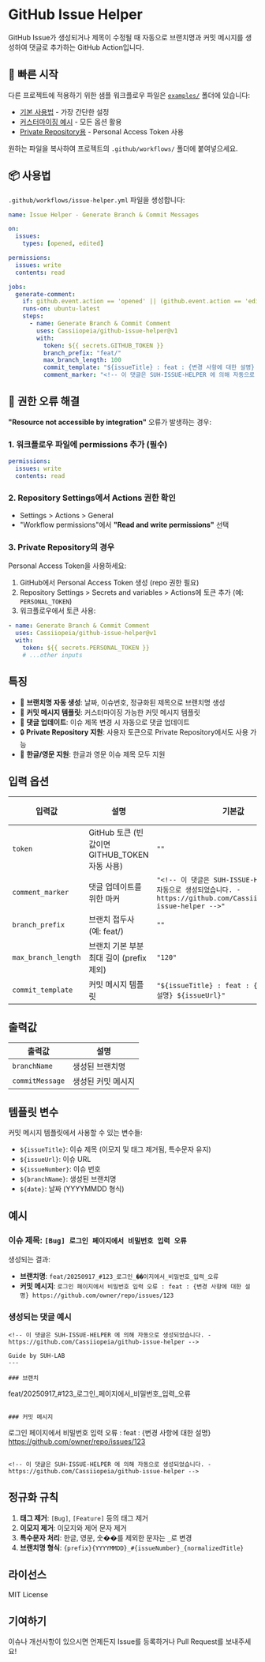 # GitHub Issue Helper

GitHub Issue가 생성되거나 제목이 수정될 때 자동으로 브랜치명과 커밋 메시지를 생성하여 댓글로 추가하는 GitHub Action입니다.

## 📁 빠른 시작

다른 프로젝트에 적용하기 위한 샘플 워크플로우 파일은 [`examples/`](examples/) 폴더에 있습니다:

- [기본 사용법](examples/issue-helper-basic.yml) - 가장 간단한 설정
- [커스터마이징 예시](examples/issue-helper-custom.yml) - 모든 옵션 활용
- [Private Repository용](examples/issue-helper-private-repo.yml) - Personal Access Token 사용

원하는 파일을 복사하여 프로젝트의 `.github/workflows/` 폴더에 붙여넣으세요.

## 📦 사용법

`.github/workflows/issue-helper.yml` 파일을 생성합니다:

```yaml
name: Issue Helper - Generate Branch & Commit Messages

on:
  issues:
    types: [opened, edited]

permissions:
  issues: write
  contents: read

jobs:
  generate-comment:
    if: github.event.action == 'opened' || (github.event.action == 'edited' && github.event.changes.title)
    runs-on: ubuntu-latest
    steps:
      - name: Generate Branch & Commit Comment
        uses: Cassiiopeia/github-issue-helper@v1
        with:
          token: ${{ secrets.GITHUB_TOKEN }}
          branch_prefix: "feat/"
          max_branch_length: 100
          commit_template: "${issueTitle} : feat : {변경 사항에 대한 설명} ${issueUrl}"
          comment_marker: "<!-- 이 댓글은 SUH-ISSUE-HELPER 에 의해 자동으로 생성되었습니다. - https://github.com/Cassiiopeia/github-issue-helper -->"
```

## 🔧 권한 오류 해결

**"Resource not accessible by integration"** 오류가 발생하는 경우:

### 1. 워크플로우 파일에 permissions 추가 (필수)
```yaml
permissions:
  issues: write
  contents: read
```

### 2. Repository Settings에서 Actions 권한 확인
- Settings > Actions > General
- "Workflow permissions"에서 **"Read and write permissions"** 선택

### 3. Private Repository의 경우
Personal Access Token을 사용하세요:

1. GitHub에서 Personal Access Token 생성 (repo 권한 필요)
2. Repository Settings > Secrets and variables > Actions에 토큰 추가 (예: `PERSONAL_TOKEN`)
3. 워크플로우에서 토큰 사용:

```yaml
- name: Generate Branch & Commit Comment
  uses: Cassiiopeia/github-issue-helper@v1
  with:
    token: ${{ secrets.PERSONAL_TOKEN }}
    # ...other inputs
```

## 특징

- 🌿 **브랜치명 자동 생성**: 날짜, 이슈번호, 정규화된 제목으로 브랜치명 생성
- 💬 **커밋 메시지 템플릿**: 커스터마이징 가능한 커밋 메시지 템플릿
- 🔄 **댓글 업데이트**: 이슈 제목 변경 시 자동으로 댓글 업데이트
- 🔒 **Private Repository 지원**: 사용자 토큰으로 Private Repository에서도 사용 가능
- 🎯 **한글/영문 지원**: 한글과 영문 이슈 제목 모두 지원

## 입력 옵션

| 입력값 | 설명 | 기본값 | 필수 |
|--------|------|--------|------|
| `token` | GitHub 토큰 (빈 값이면 GITHUB_TOKEN 자동 사용) | `""` | ❌ |
| `comment_marker` | 댓글 업데이트를 위한 마커 | `"<!-- 이 댓글은 SUH-ISSUE-HELPER 에 의해 자동으로 생성되었습니다. - https://github.com/Cassiiopeia/github-issue-helper -->"` | ❌ |
| `branch_prefix` | 브랜치 접두사 (예: feat/) | `""` | ❌ |
| `max_branch_length` | 브랜치 기본 부분 최대 길이 (prefix 제외) | `"120"` | ❌ |
| `commit_template` | 커밋 메시지 템플릿 | `"${issueTitle} : feat : {변경 사항에 대한 설명} ${issueUrl}"` | ❌ |

## 출력값

| 출력값 | 설명 |
|--------|------|
| `branchName` | 생성된 브랜치명 |
| `commitMessage` | 생성된 커밋 메시지 |

## 템플릿 변수

커밋 메시지 템플릿에서 사용할 수 있는 변수들:

- `${issueTitle}`: 이슈 제목 (이모지 및 태그 제거됨, 특수문자 유지)
- `${issueUrl}`: 이슈 URL
- `${issueNumber}`: 이슈 번호
- `${branchName}`: 생성된 브랜치명
- `${date}`: 날짜 (YYYYMMDD 형식)

## 예시

### 이슈 제목: `[Bug] 로그인 페이지에서 비밀번호 입력 오류`

생성되는 결과:
- **브랜치명**: `feat/20250917_#123_로그인_��이지에서_비밀번호_입력_오류`
- **커밋 메시지**: `로그인 페이지에서 비밀번호 입력 오류 : feat : {변경 사항에 대한 설명} https://github.com/owner/repo/issues/123`

### 생성되는 댓글 예시

```
<!-- 이 댓글은 SUH-ISSUE-HELPER 에 의해 자동으로 생성되었습니다. - https://github.com/Cassiiopeia/github-issue-helper -->

Guide by SUH-LAB
---

### 브랜치
```
feat/20250917_#123_로그인_페이지에서_비밀번호_입력_오류
```

### 커밋 메시지
```
로그인 페이지에서 비밀번호 입력 오류 : feat : {변경 사항에 대한 설명} https://github.com/owner/repo/issues/123
```

<!-- 이 댓글은 SUH-ISSUE-HELPER 에 의해 자동으로 생성되었습니다. - https://github.com/Cassiiopeia/github-issue-helper -->
```

## 정규화 규칙

1. **태그 제거**: `[Bug]`, `[Feature]` 등의 태그 제거
2. **이모지 제거**: 이모지와 제어 문자 제거
3. **특수문자 처리**: 한글, 영문, 숫��를 제외한 문자는 `_`로 변경
4. **브랜치명 형식**: `{prefix}{YYYYMMDD}_#{issueNumber}_{normalizedTitle}`

## 라이선스

MIT License

## 기여하기

이슈나 개선사항이 있으시면 언제든지 Issue를 등록하거나 Pull Request를 보내주세요!

